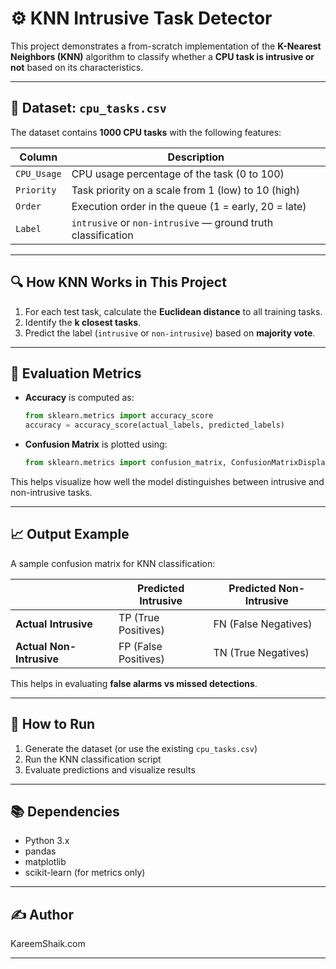 # ⚙️ KNN Intrusive Task Detector

This project demonstrates a from-scratch implementation of the **K-Nearest Neighbors (KNN)** algorithm to classify whether a **CPU task is intrusive or not** based on its characteristics. 

---

## 📁 Dataset: `cpu_tasks.csv`

The dataset contains **1000 CPU tasks** with the following features:

| Column       | Description                                                  |
|--------------|--------------------------------------------------------------|
| `CPU_Usage`  | CPU usage percentage of the task (0 to 100)                 |
| `Priority`   | Task priority on a scale from 1 (low) to 10 (high)          |
| `Order`      | Execution order in the queue (1 = early, 20 = late)         |
| `Label`      | `intrusive` or `non-intrusive` — ground truth classification|


---

## 🔍 How KNN Works in This Project
1. For each test task, calculate the **Euclidean distance** to all training tasks.
2. Identify the **k closest tasks**.
3. Predict the label (`intrusive` or `non-intrusive`) based on **majority vote**.

---

## 🧪 Evaluation Metrics
- **Accuracy** is computed as:
  ```python
  from sklearn.metrics import accuracy_score
  accuracy = accuracy_score(actual_labels, predicted_labels)
  ```

- **Confusion Matrix** is plotted using:
  ```python
  from sklearn.metrics import confusion_matrix, ConfusionMatrixDisplay
  ```

This helps visualize how well the model distinguishes between intrusive and non-intrusive tasks.

---

## 📈 Output Example
A sample confusion matrix for KNN classification:

|                | Predicted Intrusive | Predicted Non-Intrusive |
|----------------|---------------------|--------------------------|
| **Actual Intrusive**     | TP (True Positives)      | FN (False Negatives)         |
| **Actual Non-Intrusive** | FP (False Positives)     | TN (True Negatives)          |

This helps in evaluating **false alarms vs missed detections**.

---

## 🚀 How to Run
1. Generate the dataset (or use the existing `cpu_tasks.csv`)
2. Run the KNN classification script
3. Evaluate predictions and visualize results

---

## 📚 Dependencies
- Python 3.x
- pandas
- matplotlib
- scikit-learn (for metrics only)

---

## ✍️ Author
KareemShaik.com

---


